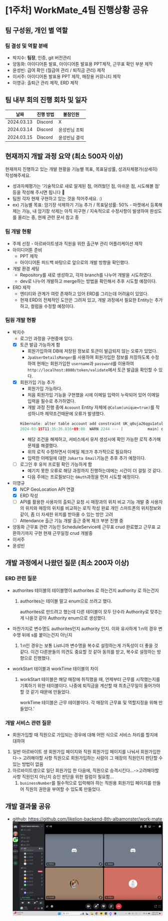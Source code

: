 # [1주차] WorkMate_4팀 진행상황 공유
## 팀 구성원, 개인 별 역할

### 팀 결성 및 역할 분배

- 박지수: **팀장**, 인증, git 버전관리
- 양동화: 아이디어톤 발표, 아이디어톤 발표용 PPT제작, 근무표 확인 부분 제작
- 윤성빈: 급여 확인 (월급여 관리 / 퇴직금 관리) 제작
- 이서주: 아이디어톤 발표용 PPT 제작, 매장용 커뮤니티 제작
- 이영규: 출퇴근 관리 제작, ERD 제작

## 팀 내부 회의 진행 회차 및 일자

| 날짜         | 진행 방법 | 불참인원      |
|------------| --------- | ------------- |
| 2024.03.13 | Discord   | X             |
| 2024.03.14 | Discord   | 윤성빈님 조퇴 |
| 2024.03.15 | Discord   | 윤성빈님 결석 |

## 현재까지 개발 과정 요약 (최소 500자 이상)

현재까지 진행하고 있는 개발 현황을 기능별 목표, 목표달성률, 성과자체평가(상세히) 작성해주세요.

- 성과자체평가는 ‘기술적으로 새로 알게된 점, 어려웠던 점, 아쉬운 점, 시도해볼 점' 등을 작성해 주시면 됩니다 🙂
- 팀원 각자 현재 구현하고 있는 것을 적어주세요. :)
- ex) 기능별 목표: 암기장 삭제하기 기능 추가 / 목표달성률: 50% - 마켓에서 등록해제는 가능, 내 암기장 삭제는 아직 미구현 / 지속적으로 수정사항이 발생하여 완성도를 올리는 중, 현재 관련 문서 참고 중

### 팀 개발 현황

- 주제 선정 - 아르바이트생과 직원을 위한 출근부 관리 어플리케이션 제작
- 아이디어톤 준비
  - PPT 제작
  - 아이디어톤 피드백 바탕으로 앞으로의 개발 방향을 확인했다.
- 개발 환경 세팅
  - Repository를 새로 생성하고, 각자 branch를 나누어 개발을 시도하였다.
  - dev로 나누어 개발하고 merge하는 방법을 확인해서 추후 시도할 예정이다.
- ERD 제작
  - 엔티티와 관계가 여럿 존재하고 있어 ERD를 그리는데 어려움이 있었다.
  - 현재 ERD의 전체적인 도안은 그려져 있고, 개발 과정에서 필요한 Entity는 추가하고, 컬럼을 수정할 예정이다.

### 팀원 개발 현황

- 박지수
  - 로그인 과정을 구현중에 있다.
  - [x] 토큰 발급 가능하게 함
    - 회원가입하여 DB에 저장된 정보로 토큰이 발급되지 않는 오류가 있었다.
    - `JpaUserDetailsManger`를 사용하여 회원가입한 정보를 저장하도록 수정하여 현재는 회원가입한 `username`과 `password`를 이용하여 `http://localhost:8080/token/validate`에서 토큰 발급을 확인할 수 있다.
  - [x] 회원가입 기능 추가
    - 회원가입 가능하다.
    - 처음 회원가입 기능을 구현했을 시에 이메일 입력이 누락되어 있어 이메일 입력을 필수로 추가하였다.
    - 개발 과정 진행 중에 `Acoount` Entity 자체에 `@Colum(unique=true)`를 작성하니까 제약조건때문에 오류가 발생했다.
    ```java
    Hibernate: alter table account add constraint UK_q0uja26qgu1atulenwup9rxyr unique (email)
    2024-03-15T11:35:26.816+09:00  WARN 2244 --- [           main] o.h.t.s.i.ExceptionHandlerLoggedImpl     : GenerationTarget encountered exception accepting command : Error executing DDL "alter table account add constraint UK_q0uja26qgu1atulenwup9rxyr unique (email)" via JDBC [[SQLITE_ERROR] SQL error or missing database (near "constraint": syntax error)]
    ```
    - 해당 조건을 해제하고, 서비스에서 유저 생성시에 확인 가능한 로직 추가해 문제를 해결했다.
    - 위의 로직 수정하면서 이메일 체크가 추가적으로 필요하다
    - 입력한 이메일에 대한 `Jakarta Email`기능은 추후 추가 예정이다.
  - [ ] 로그인 후 유저 프로필 확인 가능하게 함
    - 예기치 못한 오류로 해당 과정까지 진행하는데에는 시간이 더 걸릴 것 같다.
    - 다음 주에는 프로필보다는 `OAuth`과정을 먼저 시도할 예정이다.
- 이영규
  - [x] NCP GeoLocation API 연결
  - [x] ERD 작성
  - [ ] API를 활용한 사용자의 출퇴근 요청 시 매장과의 위치 비교 기능 개발 중
    사용자의 위치와 매장의 위치를 비교하는 로직 작성 완료
    개인 스마트폰의 위치정보와 같이, 좀 더 자세한 위치를 받아올 수 있는 방안 고려
  - [ ] Attendance 출근 기능 개발
    출근 중복 체크 부분 진행 중
- 양동화
  근무표 관련 기능인 ScheduleService에 근무표 crud 완료했고 근무표 교환하기까지 구현
  현재 근무일정 crud 개발중
- 이서주
- 윤성빈

## 개발 과정에서 나왔던 질문 (최소 200자 이상)

### ERD 관련 질문

- authorites 테이블의 테이블명이 authorites 로 하는건지 authority 로 하는건지

  1. authorites는 테이블 말고 enum으로 쓰려고 했다.

     authorites로 만드려고 했는데 다른 테이블이 모두 단수라 Authority로 맞추는게 나을것 같아 Authority enum으로 생성했다.

- 마찬가지로 변수명도 authorites인지 authority 인지. 이와 유사하게 1:n의 경우 변수명 뒤에 s를 붙이는건지 아닌지
  1. 1:n인 경우는 보통 List니까 변수명을 복수로 설정하는게 가독성이 더 좋을 것 같다. 이건 다른분들의 의견도 중요할 것 같아 동의를 받고, 복수로 설정하는 방향으로 진행했다.
- workStart 테이블과 workTime 테이블의 차이

  1. workStart 테이블은 해당 매장에 취직했을 때, 언제부터 근무를 시작했는지를 기록하기 위한 테이블이다. 나중에 퇴직금을 계산할 때 최초근무일이 들어가야 할 것 같기 때문에 만들었다.

     workTime 테이블은 근무 테이블이다. 각 매장의 근무표 및 역할지정을 위해 만들었다.’

### 개발 서비스 관련 질문

- 회원가입할 때 직원으로 가입되는 경우에 대해 어떤 식으로 서비스 처리를 할지에 대하여

1. 일반 아르바이트 생 회원가입 페이지와 직원 회원가입 페이지를 나눠서 회원가입한다-> 고려해야할 사항 직원으로 회원가입하는 사람이 그 매장의 직원인지 판단할 수 있는 방법이 없음
2. 아르바이트생으로 일단 회원가입 한 다음에, 직원으로 승격시킨다...->고려해야할 사항 직원인지 아닌지 승인 판단을 위한 컬럼이 필요함...
   1. `businessNumber`를 필수적으로 입력해야 하는 직원용 회원가입 페이지를 만들어 직원의 권한을 부여할 수 있도록 만들었다.

## 개발 결과물 공유

- github: https://github.com/likelion-backend-8th-albamonster/work-mate
![image](/Weekly_Log/images/1주차_활동img.png)